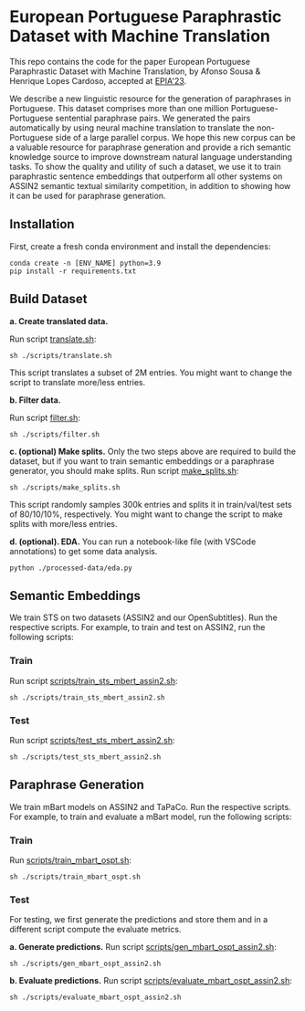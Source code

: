 # European Portuguese Paraphrastic Dataset with Machine Translation

This repo contains the code for the paper European Portuguese Paraphrastic Dataset with Machine Translation, by Afonso Sousa & Henrique Lopes Cardoso, accepted at [EPIA'23](https://epia2023.inesctec.pt/).

We describe a new linguistic resource for the generation of paraphrases in Portuguese. This dataset comprises more than one million Portuguese-Portuguese sentential paraphrase pairs. We generated the pairs automatically by using neural machine translation to translate the non-Portuguese side of a large parallel corpus. We hope this new corpus can be a valuable resource for paraphrase generation and provide a rich semantic knowledge source to improve downstream natural language understanding tasks. To show the quality and utility of such a dataset, we use it to train paraphrastic sentence embeddings that outperform all other systems on ASSIN2 semantic textual similarity competition, in addition to showing how it can be used for paraphrase generation.

## Installation

First, create a fresh conda environment and install the dependencies:
```
conda create -n [ENV_NAME] python=3.9
pip install -r requirements.txt
```

## Build Dataset

**a. Create translated data.**

Run script [translate.sh](https://github.com/afonso-sousa/pt_para_gen/blob/main/scripts/translate.sh):
```shell
sh ./scripts/translate.sh
```
This script translates a subset of 2M entries. You might want to change the script to translate more/less entries.

**b. Filter data.**

Run script [filter.sh](https://github.com/afonso-sousa/pt_para_gen/blob/main/scripts/filter.sh):
```shell
sh ./scripts/filter.sh
```

**c. (optional) Make splits.**
Only the two steps above are required to build the dataset, but if you want to train semantic embeddings or a paraphrase generator, you should make splits.
Run script [make_splits.sh](https://github.com/afonso-sousa/pt_para_gen/blob/main/scripts/make_splits.sh):
```shell
sh ./scripts/make_splits.sh
```
This script randomly samples 300k entries and splits it in train/val/test sets of 80/10/10%, respectively. You might want to change the script to make splits with more/less entries.

**d. (optional). EDA.**
You can run a notebook-like file (with VSCode annotations) to get some data analysis.
```shell
python ./processed-data/eda.py
```

## Semantic Embeddings
We train STS on two datasets (ASSIN2 and our OpenSubtitles). Run the respective scripts. For example, to train and test on ASSIN2, run the following scripts:

### Train
Run script [scripts/train_sts_mbert_assin2.sh](https://github.com/afonso-sousa/pt_para_gen/blob/main/scripts/train_sts_mbert_assin2.sh):
```shell
sh ./scripts/train_sts_mbert_assin2.sh
```

### Test
Run script [scripts/test_sts_mbert_assin2.sh](https://github.com/afonso-sousa/pt_para_gen/blob/main/scripts/test_sts_mbert_assin2.sh):
```shell
sh ./scripts/test_sts_mbert_assin2.sh
```

## Paraphrase Generation
We train mBart models on ASSIN2 and TaPaCo. Run the respective scripts. For example, to train and evaluate a mBart model, run the following scripts:

### Train
Run [scripts/train_mbart_ospt.sh](https://github.com/afonso-sousa/pt_para_gen/blob/main/scripts/train_mbart_ospt.sh):
```shell
sh ./scripts/train_mbart_ospt.sh
```

### Test
For testing, we first generate the predictions and store them and in a different script compute the evaluate metrics.

**a. Generate predictions.**
Run script [scripts/gen_mbart_ospt_assin2.sh](https://github.com/afonso-sousa/pt_para_gen/blob/main/scripts/gen_mbart_ospt_assin2.sh):
```shell
sh ./scripts/gen_mbart_ospt_assin2.sh
```

**b. Evaluate predictions.**
Run script [scripts/evaluate_mbart_ospt_assin2.sh](https://github.com/afonso-sousa/pt_para_gen/blob/main/scripts/evaluate_mbart_ospt_assin2.sh):
```shell
sh ./scripts/evaluate_mbart_ospt_assin2.sh
```